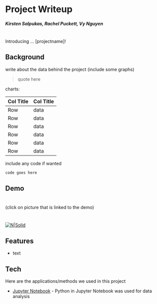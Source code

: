 # Project Writeup
##### Kirsten Salpukas, Rachel Puckett, Vy Nguyen
#
#
Introducing ... [projectname]!

## Background

write about the data behind the project (include some graphs) 
> quote here

charts:

| Col Title | Col Title |
| ------ | ------ |
| Row | data |
| Row | data |
| Row | data |
| Row | data |
| Row | data |
| Row | data |

include any code if wanted

```sh
code goes here
```
## Demo
#
(click on picture that is linked to the demo)
#
[![N|Solid](https://givebycell.com/wp-content/uploads/2015/08/give_mobilewebsiteicon.png)](https://www.google.com/) 
## Features

- text

## Tech

Here are the applications/methods we used in this project

- [Jupyter Notebook](https://jupyter.org/) - Python in Jupyter Notebook was used for data analysis